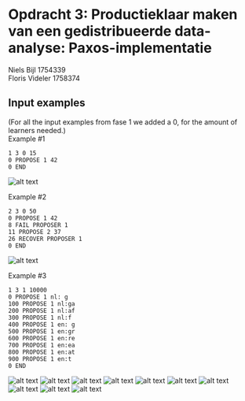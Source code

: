 # Opdracht 3: Productieklaar maken van een gedistribueerde data-analyse: Paxos-implementatie
Niels Bijl 1754339 <br>
Floris Videler 1758374

## Input examples
(For all the input examples from fase 1 we added a 0, for the amount of learners needed.)<br>
Example #1
```
1 3 0 15
0 PROPOSE 1 42
0 END
```
![alt text](https://i.ibb.co/cYK3zrJ/example1.png)

Example #2
```
2 3 0 50
0 PROPOSE 1 42
8 FAIL PROPOSER 1
11 PROPOSE 2 37
26 RECOVER PROPOSER 1
0 END
```
![alt text](https://i.ibb.co/ZzGJqY6/example2.png)

Example #3
```
1 3 1 10000 
0 PROPOSE 1 nl: g
100 PROPOSE 1 nl:ga
200 PROPOSE 1 nl:af
300 PROPOSE 1 nl:f 
400 PROPOSE 1 en: g
500 PROPOSE 1 en:gr
600 PROPOSE 1 en:re
700 PROPOSE 1 en:ea
800 PROPOSE 1 en:at
900 PROPOSE 1 en:t 
0 END
```
![alt text](https://i.ibb.co/GRQdCgw/example3-1.png)
![alt text](https://i.ibb.co/5nWMQVz/example3-2.png)
![alt text](https://i.ibb.co/j48Bpyf/example3-3.png)
![alt text](https://i.ibb.co/FstPyzQ/example3-4.png)
![alt text](https://i.ibb.co/4R8DBGT/example3-5.png)
![alt text](https://i.ibb.co/47FfGPB/example3-6.png)
![alt text](https://i.ibb.co/PMyVC72/example3-7.png)
![alt text](https://i.ibb.co/FbmBL1D/example3-8.png)
![alt text](https://i.ibb.co/M6nV7Bp/example3-9.png)
![alt text](https://i.ibb.co/svDN1Cr/example3-9-1.png)





